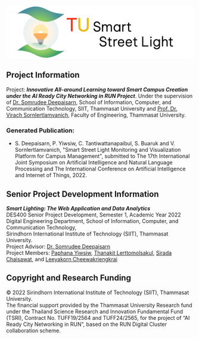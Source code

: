 ![Thammasat University Smart Street Light Project Icon](/client/img/icon-name-horizontal.png "Thammasat University Smart Street Light Project Icon")

## Project Information
Project: ***Innovative All-around Learning toward Smart Campus Creation under the AI Ready City Networking in RUN Project***. Under the supervision of [Dr. Somrudee Deepaisarn](https://www.siit.tu.ac.th/personnel.php?id=252), School of Information, Computer, and Communication Technology, SIIT, Thammasat University and [Prof. Dr. Virach Sornlertlamvanich](https://www.virach.com/), Faculty of Engineering, Thammasat University.

### Generated Publication:
- S. Deepaisarn, P. Yiwsiw, C. Tantiwattanapaibul, S. Buaruk and V. Sornlertlamvanich, "Smart Street Light Monitoring and Visualization Platform for Campus Management", submitted to The 17th International Joint Symposium on Artificial Intelligence and Natural Language Processing and The International Conference on Artificial Intelligence and Internet of Things, 2022.

## Senior Project Development Information
***Smart Lighting: The Web Application and Data Analytics***\
DES400 Senior Project Development, Semester 1, Academic Year 2022\
Digital Engineering Department, School of Information, Computer, and Communication Technology,\
Sirindhorn International Institute of Technology (SIIT), Thammasat University.\
Project Advisor: [Dr. Somrudee Deepaisarn](https://www.siit.tu.ac.th/personnel.php?id=252)\
Project Members: [Paphana Yiwsiw](https://waterthatfrozen.github.io), [Thanakit Lerttomolsakul](https://www.linkedin.com/in/thanakit-lerttomolsakul-3675ab24b/), [Sirada Chaisawat](https://www.linkedin.com/in/sirada-chaisawat-a9795724b/), and [Leeyakorn Cheewakriengkrai](https://github.com/Leeyakorn)

## Copyright and Research Funding
© 2022 Sirindhorn International Institute of Technology (SIIT), Thammasat University.\
The financial support provided by the Thammasat University Research fund under the Thailand Science Research and Innovation Fundamental Fund (TSRI), Contract No. TUFF19/2564 and TUFF24/2565, for the project of “AI Ready City Networking in RUN”, based on the RUN Digital Cluster collaboration scheme.
